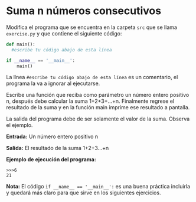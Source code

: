 # Suma n números consecutivos

Modifica el programa que se encuentra en la carpeta `src` que se llama `exercise.py` y que contiene el siguiente código:

```python
def main():
  #escribe tu código abajo de esta línea

if __name__ == '__main__':
    main()
```

La línea `#escribe tu código abajo de esta línea` es un comentario, el programa la va a ignorar al ejecutarse.

Escribe una función que reciba como parámetro un número entero positivo n, después debe calcular la suma 1+2+3+...+n. Finalmente regrese el resultado de la suma y en la función main imprime ese resultado a pantalla.

La salida del programa debe de ser solamente el valor de la suma. Observa el ejemplo.

**Entrada:**
Un número entero positivo n

**Salida:**
El resultado de la suma 1+2+3...+n

**Ejemplo de ejecución del programa:**
```
>>>6
21
```
**Nota:** El código `if __name__ == '__main__':` es una buena práctica incluirla y quedará más claro para que sirve en los siguientes ejercicios.